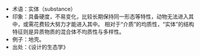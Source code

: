 + 术语：实体（substance）
+ 印象：具备硬度，不易变化，比较长期保持同一形态等特性，动物无法进入其中，或需花费较大努力才能进入其中。
相对于“介质”的均质性，“实体”的结构特征则是异质物质的混合体不均质性与多样性。
+ 例子：地壳。
+ 出处：《设计的生态学》 
